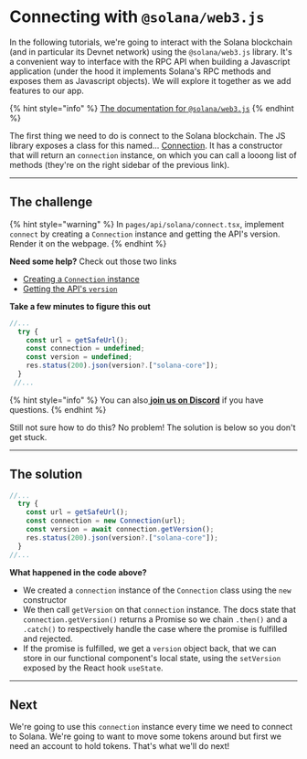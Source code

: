 # Connecting with `@solana/web3.js`

In the following tutorials, we're going to interact with the Solana blockchain (and in particular its Devnet network) using the `@solana/web3.js` library. It's a convenient way to interface with the RPC API when building a Javascript application (under the hood it implements Solana's RPC methods and exposes them as Javascript objects). We will explore it together as we add features to our app.

{% hint style="info" %}
[The documentation for `@solana/web3.js`](https://solana-labs.github.io/solana-web3.js/)
{% endhint %}

The first thing we need to do is connect to the Solana blockchain. The JS library exposes a class for this named... [Connection](https://solana-labs.github.io/solana-web3.js/classes/Connection.html). It has a constructor that will return an `connection` instance, on which you can call a looong list of methods (they're on the right sidebar of the previous link).

----------------------------------

## The challenge

{% hint style="warning" %}
In `pages/api/solana/connect.tsx`, implement `connect` by creating a `Connection` instance and getting the API's version. Render it on the webpage.
{% endhint %}


**Need some help?** Check out those two links

* [Creating a `Connection` instance](https://solana-labs.github.io/solana-web3.js/classes/Connection.html#constructor)  
* [Getting the API's `version`](https://solana-labs.github.io/solana-web3.js/classes/Connection.html#getversion)

**Take a few minutes to figure this out**

```typescript
//...
  try {
    const url = getSafeUrl();
    const connection = undefined;
    const version = undefined;
    res.status(200).json(version?.["solana-core"]);
  }
 //...
```

{% hint style="info" %}
You can also[ **join us on Discord**](https://discord.gg/fszyM7K) if you have questions.
{% endhint %}

Still not sure how to do this? No problem! The solution is below so you don't get stuck.

----------------------------------

## The solution

```typescript
//...
  try {
    const url = getSafeUrl();
    const connection = new Connection(url);
    const version = await connection.getVersion();
    res.status(200).json(version?.["solana-core"]);
  } 
//...
```

**What happened in the code above?**
* We created a `connection` instance of the `Connection` class using the `new` constructor
* We then call `getVersion` on that `connection` instance. The docs state that `connection.getVersion()` returns a Promise so we chain `.then()` and a `.catch()` to respectively handle the case where the promise is fulfilled and rejected.
* If the promise is fulfilled, we get a `version` object back, that we can store in our functional component's local state, using the `setVersion` exposed by the React hook `useState`.

----------------------------------

## Next

We're going to use this `connection` instance every time we need to connect to Solana. We're going to want to move some tokens around but first we need an account to hold tokens. That's what we'll do next!

